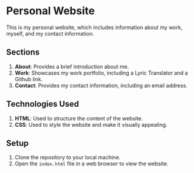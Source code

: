 # Personal Website

This is my personal website, which includes information about my work, myself, and my contact information.

## Sections

1. **About**: Provides a brief introduction about me.
2. **Work**: Showcases my work portfolio, including a Lyric Translator and a Github link.
3. **Contact**: Provides my contact information, including an email address.

## Technologies Used

1. **HTML**: Used to structure the content of the website.
2. **CSS**: Used to style the website and make it visually appealing.

## Setup

1. Clone the repository to your local machine.
2. Open the `index.html` file in a web browser to view the website.

